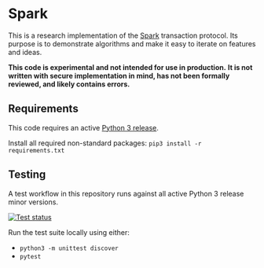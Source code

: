 # Spark

This is a research implementation of the [Spark](https://eprint.iacr.org/2021/1173) transaction protocol.
Its purpose is to demonstrate algorithms and make it easy to iterate on features and ideas.

**This code is experimental and not intended for use in production.**
**It is not written with secure implementation in mind, has not been formally reviewed, and likely contains errors.**


## Requirements

This code requires an active [Python 3 release](https://devguide.python.org/#status-of-python-branches).

Install all required non-standard packages: `pip3 install -r requirements.txt`


## Testing

A test workflow in this repository runs against all active Python 3 release minor versions.

[![Test status](../../actions/workflows/test.yml/badge.svg)](../../actions/workflows/test.yml)

Run the test suite locally using either:
- `python3 -m unittest discover`
- `pytest`
